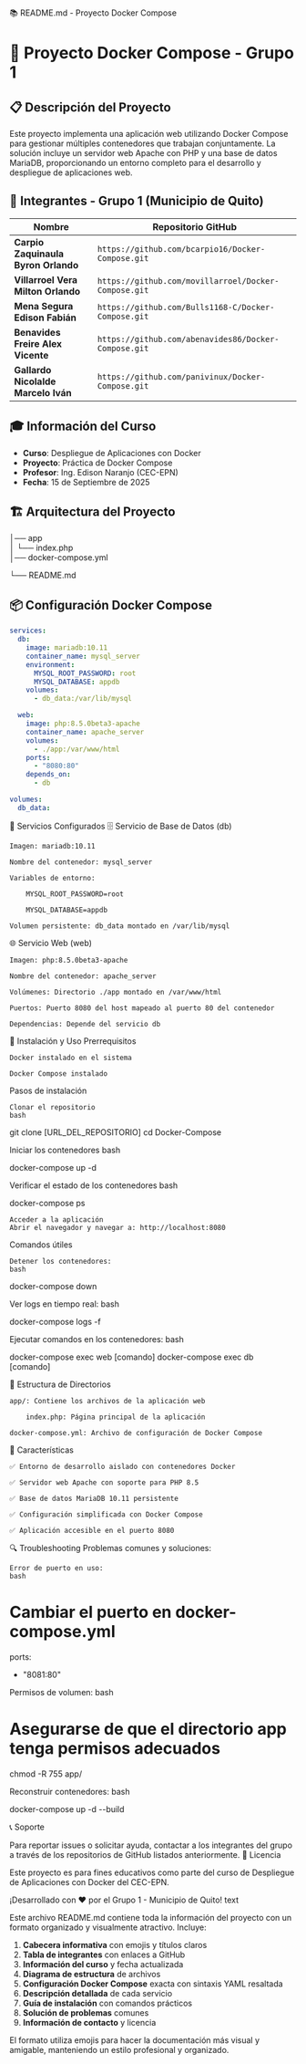📚 README.md - Proyecto Docker Compose
# 🐳 Proyecto Docker Compose - Grupo 1

## 📋 Descripción del Proyecto
Este proyecto implementa una aplicación web utilizando Docker Compose para gestionar múltiples contenedores que trabajan conjuntamente. La solución incluye un servidor web Apache con PHP y una base de datos MariaDB, proporcionando un entorno completo para el desarrollo y despliegue de aplicaciones web.

## 👥 Integrantes - Grupo 1 (Municipio de Quito)
| Nombre | Repositorio GitHub |
|--------|-------------------|
| **Carpio Zaquinaula Byron Orlando** | `https://github.com/bcarpio16/Docker-Compose.git` |
| **Villarroel Vera Milton Orlando** | `https://github.com/movillarroel/Docker-Compose.git` |
| **Mena Segura Edison Fabián** | `https://github.com/Bulls1168-C/Docker-Compose.git` |
| **Benavides Freire Alex Vicente** | `https://github.com/abenavides86/Docker-Compose.git` |
| **Gallardo Nicolalde Marcelo Iván** | `https://github.com/panivinux/Docker-Compose.git` |

## 🎓 Información del Curso
- **Curso**: Despliegue de Aplicaciones con Docker
- **Proyecto**: Práctica de Docker Compose
- **Profesor**: Ing. Edison Naranjo (CEC-EPN)
- **Fecha**: 15 de Septiembre de 2025

## 🏗️ Arquitectura del Proyecto

│── app   
│ └── index.php  
│── docker-compose.yml

└── README.md

## 📦 Configuración Docker Compose

```yaml
services:
  db:
    image: mariadb:10.11
    container_name: mysql_server
    environment:
      MYSQL_ROOT_PASSWORD: root
      MYSQL_DATABASE: appdb
    volumes:
      - db_data:/var/lib/mysql

  web:
    image: php:8.5.0beta3-apache
    container_name: apache_server
    volumes:
      - ./app:/var/www/html
    ports:
      - "8080:80"
    depends_on:
      - db

volumes:
  db_data:

```

🔧 Servicios Configurados
🗄️ Servicio de Base de Datos (db)

    Imagen: mariadb:10.11

    Nombre del contenedor: mysql_server

    Variables de entorno:

        MYSQL_ROOT_PASSWORD=root

        MYSQL_DATABASE=appdb

    Volumen persistente: db_data montado en /var/lib/mysql

🌐 Servicio Web (web)

    Imagen: php:8.5.0beta3-apache

    Nombre del contenedor: apache_server

    Volúmenes: Directorio ./app montado en /var/www/html

    Puertos: Puerto 8080 del host mapeado al puerto 80 del contenedor

    Dependencias: Depende del servicio db

🚀 Instalación y Uso
Prerrequisitos

    Docker instalado en el sistema

    Docker Compose instalado
Pasos de instalación

    Clonar el repositorio
    bash

git clone [URL_DEL_REPOSITORIO]
cd Docker-Compose

Iniciar los contenedores
bash

docker-compose up -d

Verificar el estado de los contenedores
bash

docker-compose ps

    Acceder a la aplicación
    Abrir el navegador y navegar a: http://localhost:8080

Comandos útiles

    Detener los contenedores:
    bash

docker-compose down

Ver logs en tiempo real:
bash

docker-compose logs -f

Ejecutar comandos en los contenedores:
bash

docker-compose exec web [comando]
docker-compose exec db [comando]

📁 Estructura de Directorios

    app/: Contiene los archivos de la aplicación web

        index.php: Página principal de la aplicación

    docker-compose.yml: Archivo de configuración de Docker Compose

🌟 Características

    ✅ Entorno de desarrollo aislado con contenedores Docker

    ✅ Servidor web Apache con soporte para PHP 8.5

    ✅ Base de datos MariaDB 10.11 persistente

    ✅ Configuración simplificada con Docker Compose

    ✅ Aplicación accesible en el puerto 8080

🔍 Troubleshooting
Problemas comunes y soluciones:

    Error de puerto en uso:
    bash

# Cambiar el puerto en docker-compose.yml
ports:
  - "8081:80"

Permisos de volumen:
bash

# Asegurarse de que el directorio app tenga permisos adecuados
chmod -R 755 app/

Reconstruir contenedores:
bash

docker-compose up -d --build

📞 Soporte

Para reportar issues o solicitar ayuda, contactar a los integrantes del grupo a través de los repositorios de GitHub listados anteriormente.
📄 Licencia

Este proyecto es para fines educativos como parte del curso de Despliegue de Aplicaciones con Docker del CEC-EPN.

¡Desarrollado con ❤️ por el Grupo 1 - Municipio de Quito!
text


Este archivo README.md contiene toda la información del proyecto con un formato organizado y visualmente atractivo. Incluye:

1. **Cabecera informativa** con emojis y títulos claros
2. **Tabla de integrantes** con enlaces a GitHub
3. **Información del curso** y fecha actualizada
4. **Diagrama de estructura** de archivos
5. **Configuración Docker Compose** exacta con sintaxis YAML resaltada
6. **Descripción detallada** de cada servicio
7. **Guía de instalación** con comandos prácticos
8. **Solución de problemas** comunes
9. **Información de contacto** y licencia

El formato utiliza emojis para hacer la documentación más visual y amigable, manteniendo un estilo profesional y organizado.


